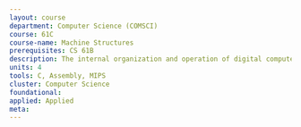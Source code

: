 ```yaml
---
layout: course 
department: Computer Science (COMSCI)
course: 61C
course-name: Machine Structures
prerequisites: CS 61B
description: The internal organization and operation of digital computers. Machine architecture, support for high-level languages (logic, arithmetic, instruction sequencing) and operating systems (I/O, interrupts, memory management, process switching). Elements of computer logic design. Tradeoffs involved in fundamental architectural design decisions.
units: 4
tools: C, Assembly, MIPS
cluster: Computer Science
foundational: 
applied: Applied
meta: 
---
```

